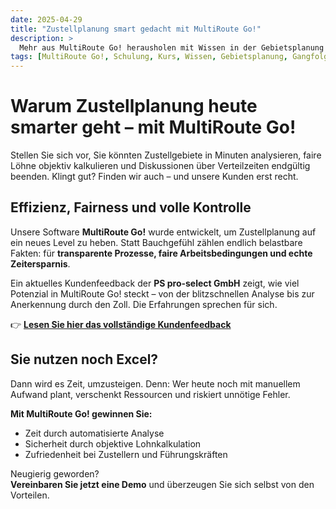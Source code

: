 ```yaml
---
date: 2025-04-29
title: "Zustellplanung smart gedacht mit MultiRoute Go!"
description: >
  Mehr aus MultiRoute Go! herausholen mit Wissen in der Gebietsplanung und der Gehfolgenberechnung
tags: [MultiRoute Go!, Schulung, Kurs, Wissen, Gebietsplanung, GangfolgenMultiRoute Go, Routenplanung, Tourenplanung, Gebietseinteilung, Gehfolgenberechnung, Parameter, Webinar, Online-Seminar, kostenlos, Schulung, Training, Effizienzsteigerung, ]
---
```


# Warum Zustellplanung heute smarter geht – mit MultiRoute Go!

Stellen Sie sich vor, Sie könnten Zustellgebiete in Minuten analysieren, faire Löhne objektiv kalkulieren und Diskussionen über Verteilzeiten endgültig beenden. Klingt gut? Finden wir auch – und unsere Kunden erst recht.

## Effizienz, Fairness und volle Kontrolle

Unsere Software **MultiRoute Go!** wurde entwickelt, um Zustellplanung auf ein neues Level zu heben. Statt Bauchgefühl zählen endlich belastbare Fakten: für **transparente Prozesse, faire Arbeitsbedingungen und echte Zeitersparnis**.

Ein aktuelles Kundenfeedback der **PS pro-select GmbH** zeigt, wie viel Potenzial in MultiRoute Go! steckt – von der blitzschnellen Analyse bis zur Anerkennung durch den Zoll. Die Erfahrungen sprechen für sich.

👉 **[Lesen Sie hier das vollständige Kundenfeedback](https://gbconsite.de/kundenfeedback-zu-multiroute-go/)**
<!-- more -->

## Sie nutzen noch Excel?

Dann wird es Zeit, umzusteigen. Denn: Wer heute noch mit manuellem Aufwand plant, verschenkt Ressourcen und riskiert unnötige Fehler.

**Mit MultiRoute Go! gewinnen Sie:**  
- Zeit durch automatisierte Analyse  
- Sicherheit durch objektive Lohnkalkulation  
- Zufriedenheit bei Zustellern und Führungskräften  

Neugierig geworden?  
**Vereinbaren Sie jetzt eine Demo** und überzeugen Sie sich selbst von den Vorteilen.
